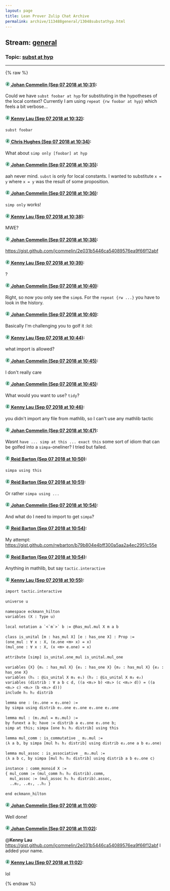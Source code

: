 ```yaml
---
layout: page
title: Lean Prover Zulip Chat Archive 
permalink: archive/113488general/13048substathyp.html
---
```


## Stream: [general](index.html)
### Topic: [subst at hyp](13048substathyp.html)

---


{% raw %}
#### [![Click to go to Zulip](../../assets/img/zulip2.png) Johan Commelin (Sep 07 2018 at 10:31)](https://leanprover.zulipchat.com/#narrow/stream/113488-general/topic/subst%20at%20hyp/near/133497289):
Could we have `subst foobar at hyp` for substituting in the hypotheses of the local context? Currently I am using `repeat {rw foobar at hyp}` which feels a bit verbose...

#### [![Click to go to Zulip](../../assets/img/zulip2.png) Kenny Lau (Sep 07 2018 at 10:32)](https://leanprover.zulipchat.com/#narrow/stream/113488-general/topic/subst%20at%20hyp/near/133497352):
`subst foobar`

#### [![Click to go to Zulip](../../assets/img/zulip2.png) Chris Hughes (Sep 07 2018 at 10:34)](https://leanprover.zulipchat.com/#narrow/stream/113488-general/topic/subst%20at%20hyp/near/133497411):
What about `simp only [foobar] at hyp`

#### [![Click to go to Zulip](../../assets/img/zulip2.png) Johan Commelin (Sep 07 2018 at 10:35)](https://leanprover.zulipchat.com/#narrow/stream/113488-general/topic/subst%20at%20hyp/near/133497450):
aah never mind. `subst` is only for local constants. I wanted to substitute `x = y` where `x = y` was the result of some proposition.

#### [![Click to go to Zulip](../../assets/img/zulip2.png) Johan Commelin (Sep 07 2018 at 10:36)](https://leanprover.zulipchat.com/#narrow/stream/113488-general/topic/subst%20at%20hyp/near/133497493):
`simp only` works!

#### [![Click to go to Zulip](../../assets/img/zulip2.png) Kenny Lau (Sep 07 2018 at 10:38)](https://leanprover.zulipchat.com/#narrow/stream/113488-general/topic/subst%20at%20hyp/near/133497565):
MWE?

#### [![Click to go to Zulip](../../assets/img/zulip2.png) Johan Commelin (Sep 07 2018 at 10:38)](https://leanprover.zulipchat.com/#narrow/stream/113488-general/topic/subst%20at%20hyp/near/133497570):
https://gist.github.com/jcommelin/2e031b5446ca54089576ea9f66f12abf

#### [![Click to go to Zulip](../../assets/img/zulip2.png) Kenny Lau (Sep 07 2018 at 10:39)](https://leanprover.zulipchat.com/#narrow/stream/113488-general/topic/subst%20at%20hyp/near/133497619):
?

#### [![Click to go to Zulip](../../assets/img/zulip2.png) Johan Commelin (Sep 07 2018 at 10:40)](https://leanprover.zulipchat.com/#narrow/stream/113488-general/topic/subst%20at%20hyp/near/133497678):
Right, so now you only see the `simp`s. For the `repeat {rw ...}` you have to look in the history.

#### [![Click to go to Zulip](../../assets/img/zulip2.png) Johan Commelin (Sep 07 2018 at 10:40)](https://leanprover.zulipchat.com/#narrow/stream/113488-general/topic/subst%20at%20hyp/near/133497681):
Basically I'm challenging you to golf it :lol:

#### [![Click to go to Zulip](../../assets/img/zulip2.png) Kenny Lau (Sep 07 2018 at 10:44)](https://leanprover.zulipchat.com/#narrow/stream/113488-general/topic/subst%20at%20hyp/near/133497852):
what import is allowed?

#### [![Click to go to Zulip](../../assets/img/zulip2.png) Johan Commelin (Sep 07 2018 at 10:45)](https://leanprover.zulipchat.com/#narrow/stream/113488-general/topic/subst%20at%20hyp/near/133497883):
I don't really care

#### [![Click to go to Zulip](../../assets/img/zulip2.png) Johan Commelin (Sep 07 2018 at 10:45)](https://leanprover.zulipchat.com/#narrow/stream/113488-general/topic/subst%20at%20hyp/near/133497892):
What would you want to use? `tidy`?

#### [![Click to go to Zulip](../../assets/img/zulip2.png) Kenny Lau (Sep 07 2018 at 10:46)](https://leanprover.zulipchat.com/#narrow/stream/113488-general/topic/subst%20at%20hyp/near/133497943):
you didn't import any file from mathlib, so I can't use any mathlib tactic

#### [![Click to go to Zulip](../../assets/img/zulip2.png) Johan Commelin (Sep 07 2018 at 10:47)](https://leanprover.zulipchat.com/#narrow/stream/113488-general/topic/subst%20at%20hyp/near/133497962):
Wasnt `have ... simp at this ... exact this` some sort of idiom that can be golfed into a `simpa`-oneliner? I tried but failed.

#### [![Click to go to Zulip](../../assets/img/zulip2.png) Reid Barton (Sep 07 2018 at 10:50)](https://leanprover.zulipchat.com/#narrow/stream/113488-general/topic/subst%20at%20hyp/near/133498111):
`simpa using this`

#### [![Click to go to Zulip](../../assets/img/zulip2.png) Reid Barton (Sep 07 2018 at 10:51)](https://leanprover.zulipchat.com/#narrow/stream/113488-general/topic/subst%20at%20hyp/near/133498115):
Or rather `simpa using ...`

#### [![Click to go to Zulip](../../assets/img/zulip2.png) Johan Commelin (Sep 07 2018 at 10:54)](https://leanprover.zulipchat.com/#narrow/stream/113488-general/topic/subst%20at%20hyp/near/133498231):
And what do I need to import to get `simpa`?

#### [![Click to go to Zulip](../../assets/img/zulip2.png) Reid Barton (Sep 07 2018 at 10:54)](https://leanprover.zulipchat.com/#narrow/stream/113488-general/topic/subst%20at%20hyp/near/133498273):
My attempt: https://gist.github.com/rwbarton/b79b804e4bff300a5aa2a4ec2951c55e

#### [![Click to go to Zulip](../../assets/img/zulip2.png) Reid Barton (Sep 07 2018 at 10:54)](https://leanprover.zulipchat.com/#narrow/stream/113488-general/topic/subst%20at%20hyp/near/133498276):
Anything in mathlib, but say `tactic.interactive`

#### [![Click to go to Zulip](../../assets/img/zulip2.png) Kenny Lau (Sep 07 2018 at 10:55)](https://leanprover.zulipchat.com/#narrow/stream/113488-general/topic/subst%20at%20hyp/near/133498303):
```lean
import tactic.interactive

universe u

namespace eckmann_hilton
variables (X : Type u)

local notation a `<`m`>` b := @has_mul.mul X m a b

class is_unital [m : has_mul X] [e : has_one X] : Prop :=
(one_mul : ∀ x : X, (e.one <m> x) = x)
(mul_one : ∀ x : X, (x <m> e.one) = x)

attribute [simp] is_unital.one_mul is_unital.mul_one

variables {X} {m₁ : has_mul X} {e₁ : has_one X} {m₂ : has_mul X} {e₂ : has_one X}
variables (h₁ : @is_unital X m₁ e₁) (h₂ : @is_unital X m₂ e₂)
variables (distrib : ∀ a b c d, ((a <m₂> b) <m₁> (c <m₂> d)) = ((a <m₁> c) <m₂> (b <m₁> d)))
include h₁ h₂ distrib

lemma one : (e₁.one = e₂.one) :=
by simpa using distrib e₂.one e₁.one e₁.one e₂.one

lemma mul : (m₁.mul = m₂.mul) :=
by funext a b; have := distrib a e₁.one e₁.one b;
simp at this; simpa [one h₁ h₂ distrib] using this

lemma mul_comm : is_commutative _ m₂.mul :=
⟨λ a b, by simpa [mul h₁ h₂ distrib] using distrib e₂.one a b e₂.one⟩

lemma mul_assoc : is_associative _ m₂.mul :=
⟨λ a b c, by simpa [mul h₁ h₂ distrib] using distrib a b e₂.one c⟩

instance : comm_monoid X :=
{ mul_comm := (mul_comm h₁ h₂ distrib).comm,
  mul_assoc := (mul_assoc h₁ h₂ distrib).assoc,
  ..m₂, ..e₂, ..h₂ }

end eckmann_hilton
```

#### [![Click to go to Zulip](../../assets/img/zulip2.png) Johan Commelin (Sep 07 2018 at 11:00)](https://leanprover.zulipchat.com/#narrow/stream/113488-general/topic/subst%20at%20hyp/near/133498562):
Well done!

#### [![Click to go to Zulip](../../assets/img/zulip2.png) Johan Commelin (Sep 07 2018 at 11:02)](https://leanprover.zulipchat.com/#narrow/stream/113488-general/topic/subst%20at%20hyp/near/133498636):
@**Kenny Lau** https://gist.github.com/jcommelin/2e031b5446ca54089576ea9f66f12abf
I added your name.

#### [![Click to go to Zulip](../../assets/img/zulip2.png) Kenny Lau (Sep 07 2018 at 11:02)](https://leanprover.zulipchat.com/#narrow/stream/113488-general/topic/subst%20at%20hyp/near/133498642):
lol


{% endraw %}
